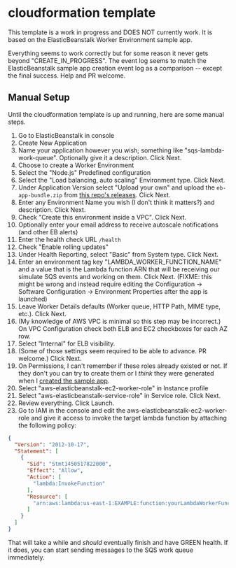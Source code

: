 # cloudformation template

This template is a work in progress and DOES NOT currently work.  It is based on the ElasticBeanstalk Worker Environment sample app.

Everything seems to work correctly but for some reason it never gets beyond "CREATE_IN_PROGRESS".  The event log seems to match the ElasticBeanstalk sample app creation event log as a comparison -- except the final success.  Help and PR welcome.

## Manual Setup

Until the cloudformation template is up and running, here are some manual steps.

1. Go to ElasticBeanstalk in console
1. Create New Application
1. Name your application however you wish; something like "sqs-lambda-work-queue".  Optionally give it a description.  Click Next.
1. Choose to create a Worker Environment
1. Select the "Node.js" Predefined configuration
1. Select the "Load balancing, auto scaling" Environment type.  Click Next.
1. Under Application Version select "Upload your own" and upload the `eb-app-bundle.zip` from [this repo's releases](releases).  Click Next.
1. Enter any Environment Name you wish (I don't think it matters?) and description.  Click Next.
1. Check "Create this environment inside a VPC".  Click Next.
1. Optionally enter your email address to receive autoscale notifications (and other EB alerts) 
1. Enter the health check URL `/health`
1. Check "Enable rolling updates"
1. Under Health Reporting, select "Basic" from System type.  Click Next.
1. Enter an environment tag key "LAMBDA_WORKER_FUNCTION_NAME" and a value that is the Lambda function ARN that will be receiving our simulate SQS events and working on them. Click Next. (FIXME: this might be wrong and instead require editing the Configuration -> Software Configuration -> Environment Properties after the app is launched)
1. Leave Worker Details defaults (Worker queue, HTTP Path, MIME type, etc.).  Click Next.
1. (My knowledge of AWS VPC is minimal so this step may be incorrect.)  On VPC Configuration check both ELB and EC2 checkboxes for each AZ row. 
1. Select "Internal" for ELB visibility.  
1. (Some of those settings seem required to be able to advance. PR welcome.)  Click Next.
1. On Permissions, I can't remember if these roles already existed or not.  If they don't you can try to create them or I *think* they were generated when I [created the sample app](https://aws.amazon.com/elasticbeanstalk/getting-started/).
1. Select "aws-elasticbeanstalk-ec2-worker-role" in Instance profile
1. Select "aws-elasticbeanstalk-service-role" in Service role.  Click Next.
1. Review everything.  Click Launch.
1. Go to IAM in the console and edit the aws-elasticbeanstalk-ec2-worker-role and give it access to invoke the target lambda function by attaching the following policy:

```json
{
  "Version": "2012-10-17",
  "Statement": [
    {
      "Sid": "Stmt1450517822000",
      "Effect": "Allow",
      "Action": [
        "lambda:InvokeFunction"
      ],
      "Resource": [
        "arn:aws:lambda:us-east-1:EXAMPLE:function:yourLambdaWorkerFunction"
      ]
    }
  ]
}
```

That will take a while and _should_ eventually finish and have GREEN health.   If it does, you can start sending messages to the SQS work queue immediately.  
